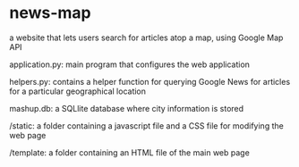 # news-map
a website that lets users search for articles atop a map, using Google Map API

application.py: main program that configures the web application

helpers.py: contains a helper function for querying Google News for articles for a particular geographical location

mashup.db: a SQLlite database where city information is stored

/static: a folder containing a javascript file and a CSS file for modifying the web page

/template: a folder containing an HTML file of the main web page

